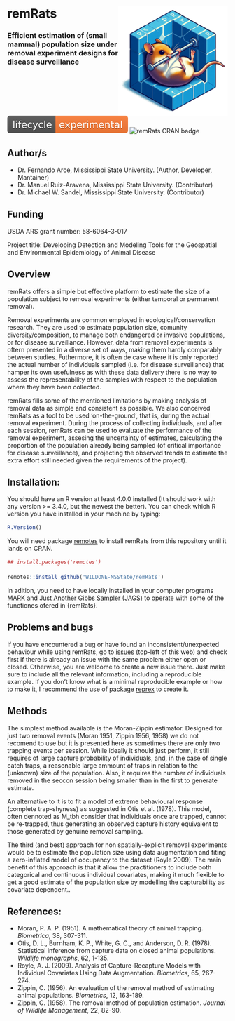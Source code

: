 
# remRats <img src='man/figures/logo.png' align="right" height="250" />

### Efficient estimation of (small mammal) population size under removal experiment designs for disease surveillance

![remRats lifecycle](man/figures/lifecycle-experimental.svg) ![remRats
CRAN badge](man/figures/badge-cran.svg)

## Author/s

  - Dr. Fernando Arce, Mississippi State University. (Author, Developer,
    Mantainer)
  - Dr. Manuel Ruiz-Aravena, Mississippi State University. (Contributor)
  - Dr. Michael W. Sandel, Mississippi State University. (Contributor)

## Funding

USDA ARS grant number: 58-6064-3-017

Project title: Developing Detection and Modeling Tools for the
Geospatial and Environmental Epidemiology of Animal Disease

## Overview

remRats offers a simple but effective platform to estimate the size of a
population subject to removal experiments (either temporal or permanent
removal).

Removal experiments are common employed in ecological/conservation
research. They are used to estimate population size, comunity
diversity/composition, to manage both endangered or invasive
populations, or for disease surveillance. However, data from removal
experiments is oftern presented in a diverse set of ways, making them
hardly comparably between studies. Futhermore, it is often de case where
it is only reported the actual number of individuals sampled (i.e. for
disease surveillance) that hamper its own usefulness as with these data
delivery there is no way to assess the representability of the samples
with respect to the population where they have been collected.

remRats fills some of the mentioned limitations by making analysis of
removal data as simple and consistent as possible. We also conceived
remRats as a tool to be used ‘on-the-ground’, that is, during the actual
removal experiment. During the process of collecting individuals, and
after each session, remRats can be used to evaluate the performance of
the removal experiment, assesing the uncertainty of estimates,
calculating the proportion of the population already being sampled (of
critical importance for disease surveillance), and projecting the
observed trends to estimate the extra effort still needed given the
requirements of the project).

## Installation:

You should have an R version at least 4.0.0 installed (It should work
with any version \>= 3.4.0, but the newest the better). You can check
which R version you have installed in your machine by typing:

``` r
R.Version()
```

You will need package
[remotes](https://cran.r-project.org/package=remotes) to install remRats
from this repository until it lands on CRAN.

``` r
## install.packages('remotes')

remotes::install_github('WILDONE-MSState/remRats')
```

In adition, you need to have locally installed in your computer programs
[MARK](http://www.phidot.org/software/mark/) and [Just Another Gibbs
Sampler (JAGS)](https://mcmc-jags.sourceforge.io/) to operate with some
of the functiones ofered in {remRats}.

## Problems and bugs

If you have encountered a bug or have found an inconsistent/unexpected
behaviour while using remRats, go to
[issues](https://github.com/WILDONE-MSState/remRats/issues) (top-left of
this web) and check first if there is already an issue with the same
problem either open or closed. Otherwise, you are welcome to create a
new issue there. Just make sure to include all the relevant information,
including a reproducible example. If you don’t know what is a minimal
reproducible example or how to make it, I recommend the use of package
[reprex](https://cran.r-project.org/package=reprex) to create it.

## Methods

The simplest method available is the Moran-Zippin estimator. Designed
for just two removal events (Moran 1951, Zippin 1956, 1958) we do not
recomend to use but it is presented here as sometimes there are only two
trapping events per session. While ideally it should just perform, it
still requires of large capture probability of individuals, and, in the
case of single catch traps, a reasonable large ammount of traps in
relation to the (unknown) size of the population. Also, it requires the
number of individuals removed in the seccon session being smaller than
in the first to generate estimate.

An alternative to it is to fit a model of extreme behavioural response
(complete trap-shyness) as suggested in Otis et al. (1978). This model,
often dennoted as M\_tbh consider that individuals once are trapped,
cannot be re-trapped, thus generating an observed capture history
equivalent to those generated by genuine removal sampling.

The third (and best) approach for non spatially-explicit removal
experiments would be to estimate the population size using data
augmentation and fiting a zero-inflated model of occupancy to the
dataset (Royle 2009). The main benefit of this approach is that it allow
the practitioners to include both categorical and continuous individual
covariates, making it much flexible to get a good estimate of the
population size by modelling the capturability as covariate dependent..

## References:

  - Moran, P. A. P. (1951). A mathematical theory of animal trapping.
    *Biometrica*, 38, 307-311.
  - Otis, D. L., Burnham, K. P., White, G. C., and Anderson, D. R.
    (1978). Statistical inference from capture data on closed animal
    populations. *Wildlife monographs*, 62, 1-135.
  - Royle, A. J. (2009). Analysis of Capture-Recapture Models with
    Individual Covariates Using Data Augmentation. *Biometrics*, 65,
    267-274.
  - Zippin, C. (1956). An evaluation of the removal method of estimating
    animal populations. *Biometrics*, 12, 163-189.
  - Zippin, C. (1958). The removal method of population estimation.
    *Journal of Wildlife Management*, 22, 82-90.
